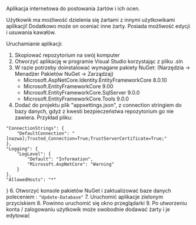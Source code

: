 Aplikacja internetowa do postowania żartów i ich ocen.

Użytkowik ma możliwość dzielenia się żartami z innymi użytkowikami aplikacji! Dodatkowo może on oceniać inne żarty.
Posiada możliwość edycji i usuwania kawałów.

Uruchamianie aplikacji:
  1. Skopiować repozytorium na swój komputer
  2. Otworzyć aplikację w programie Visual Studio korzystając z pliku .sln
  3. W razie potrzeby doinstalować wymagane pakiety NuGet:
  (Narzędzia -> Menadżer Pakietów NuGet -> Zarządzaj)
       - Microsoft.AspNetCore.Identity.EntityFrameworkCore  8.0.10
       - Microsoft.EntityFrameworkCore  9.00
       - Microsoft.EntityFrameworkCore.SqlServer  9.0.0
       - Microsoft.EntityFrameworkCore.Tools  9.0.0
  4. Dodać do projektu plik "appsettings.json", z connection stringiem do bazy danych, gdyż z kwesti bezpieczeństwa repozytorium go nie zawiera. Przykład pliku:
     
    "ConnectionStrings": {
        "DefaultConnection": "[nazwa];Trusted_Connection=True;TrustServerCertificate=True;"
    },
    "Logging": {
        "LogLevel": {
            "Default": "Information",
            "Microsoft.AspNetCore": "Warning"
        }
    },
    "AllowedHosts": "*"
}
  6. Otworzyć konsole pakietów NuGet i zaktualizować baze danych poleceniem : ```"Update-Database"```
  7. Uruchomić aplikacje zielonym przyciskiem
  8. Powinno uruchomić się okno przeglądarki
  9. Po utworzeniu konta / zalogowaniu użytkowik może swobodnie dodawać żarty i je edytować

